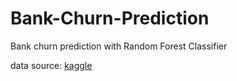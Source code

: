 # Bank-Churn-Prediction
Bank churn prediction with Random Forest Classifier

data source: [kaggle](https://www.kaggle.com/uciml/adult-census-income)
